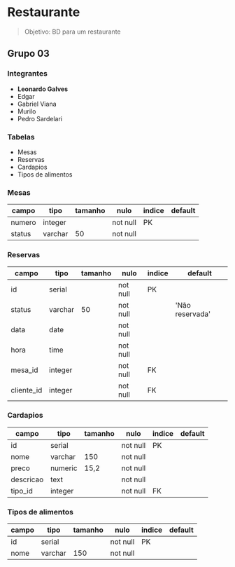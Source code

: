 # Restaurante

> Objetivo: BD para um restaurante

## Grupo 03

### Integrantes

- **Leonardo Galves**
- Edgar
- Gabriel Viana
- Murilo
- Pedro Sardelari

### Tabelas

- Mesas
- Reservas
- Cardapios
- Tipos de alimentos

### Mesas

| campo  | tipo    | tamanho | nulo     | indice | default |
| ------ | ------- | ------- | -------- | ------ | ------- |
| numero | integer |         | not null | PK     |         |
| status | varchar | 50      | not null |        |         |

### Reservas

| campo      | tipo    | tamanho | nulo     | indice | default         |
| ---------- | ------- | ------- | -------- | ------ | --------------- |
| id         | serial  |         | not null | PK     |                 |
| status     | varchar | 50      | not null |        | 'Não reservada' |
| data       | date    |         | not null |        |                 |
| hora       | time    |         | not null |        |                 |
| mesa_id    | integer |         | not null | FK     |                 |
| cliente_id | integer |         | not null | FK     |                 |

### Cardapios

| campo     | tipo    | tamanho | nulo     | indice | default |
| --------- | ------- | ------- | -------- | ------ | ------- |
| id        | serial  |         | not null | PK     |         |
| nome      | varchar | 150     | not null |        |         |
| preco     | numeric | 15,2    | not null |        |         |
| descricao | text    |         | not null |        |         |
| tipo_id   | integer |         | not null | FK     |         |

### Tipos de alimentos

| campo | tipo    | tamanho | nulo     | indice | default |
| ----- | ------- | ------- | -------- | ------ | ------- |
| id    | serial  |         | not null | PK     |         |
| nome  | varchar | 150     | not null |        |         |

